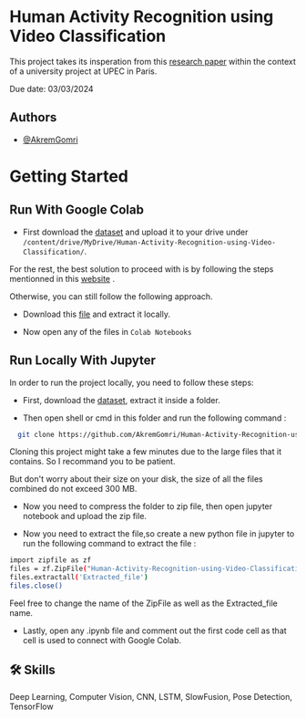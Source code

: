 
# Human Activity Recognition using Video Classification

This project takes its insperation from this [research paper](https://learnopencv.com/introduction-to-video-classification-and-human-activity-recognition/) within the context of a university project at UPEC in Paris. 

Due date: 03/03/2024

## Authors

- [@AkremGomri](https://github.com/AkremGomri/)


# Getting Started
## Run With Google Colab

- First download the [dataset](https://www.crcv.ucf.edu/data/UCF50.rar) and upload it to your drive under `/content/drive/MyDrive/Human-Activity-Recognition-using-Video-Classification/`.

For the rest, the best solution to proceed with is by following the steps mentionned in this [website](https://saturncloud.io/blog/how-can-i-run-notebooks-of-a-github-project-in-google-colab/) .

Otherwise, you can still follow the following approach.

- Download this [file](https://github.com/AkremGomri/Human-Activity-Recognition-using-Video-Classification/archive/refs/heads/main.zip) and extract it locally.

- Now open any of the files in `Colab Notebooks`


## Run Locally With Jupyter

In order to run the project locally, you need to follow these steps:

- First, download the [dataset](https://www.crcv.ucf.edu/data/UCF50.rar), extract it inside a folder.

- Then open shell or cmd in this folder and run the following command :

```bash
  git clone https://github.com/AkremGomri/Human-Activity-Recognition-using-Video-Classification.git
```

Cloning this project might take a few minutes due to the large files that it contains. So I recommand you to be patient.

But don't worry about their size on your disk, the size of all the files combined do not exceed 300 MB.

- Now you need to compress the folder to zip file, then open jupyter notebook and upload the zip file.

- Now you need to extract the file,so create a new python file in jupyter to run the following command to extract the file :

``` bash
import zipfile as zf
files = zf.ZipFile("Human-Activity-Recognition-using-Video-Classification.zip", 'r')
files.extractall('Extracted_file')
files.close()
```
Feel free to change the name of the ZipFile as well as the Extracted_file name.

- Lastly, open any .ipynb file and comment out the first code cell as that cell is used to connect with Google Colab.




## 🛠 Skills
Deep Learning, Computer Vision, CNN, LSTM, SlowFusion, Pose Detection, TensorFlow

